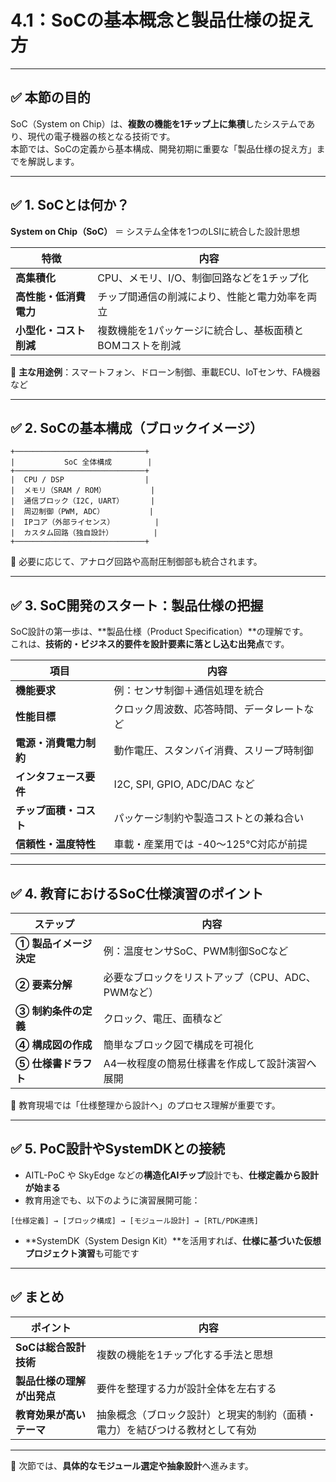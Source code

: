 # 4.1：SoCの基本概念と製品仕様の捉え方

---

## ✅ 本節の目的

SoC（System on Chip）は、**複数の機能を1チップ上に集積**したシステムであり、現代の電子機器の核となる技術です。  
本節では、SoCの定義から基本構成、開発初期に重要な「製品仕様の捉え方」までを解説します。

---

## ✅ 1. SoCとは何か？

**System on Chip（SoC）** ＝ システム全体を1つのLSIに統合した設計思想

| 特徴 | 内容 |
|------|------|
| **高集積化** | CPU、メモリ、I/O、制御回路などを1チップ化 |
| **高性能・低消費電力** | チップ間通信の削減により、性能と電力効率を両立 |
| **小型化・コスト削減** | 複数機能を1パッケージに統合し、基板面積とBOMコストを削減 |

🔧 **主な用途例**：スマートフォン、ドローン制御、車載ECU、IoTセンサ、FA機器 など

---

## ✅ 2. SoCの基本構成（ブロックイメージ）

```
+─────────────────────────────+
|           SoC 全体構成        |
+─────────────────────────────+
|  CPU / DSP                  |
|  メモリ（SRAM / ROM）          |
|  通信ブロック（I2C, UART）      |
|  周辺制御（PWM, ADC）          |
|  IPコア（外部ライセンス）         |
|  カスタム回路（独自設計）         |
+─────────────────────────────+
```

🔹 必要に応じて、アナログ回路や高耐圧制御部も統合されます。

---

## ✅ 3. SoC開発のスタート：製品仕様の把握

SoC設計の第一歩は、**製品仕様（Product Specification）**の理解です。  
これは、**技術的・ビジネス的要件を設計要素に落とし込む出発点**です。

| 項目 | 内容 |
|------|------|
| **機能要求** | 例：センサ制御＋通信処理を統合 |
| **性能目標** | クロック周波数、応答時間、データレートなど |
| **電源・消費電力制約** | 動作電圧、スタンバイ消費、スリープ時制御 |
| **インタフェース要件** | I2C, SPI, GPIO, ADC/DAC など |
| **チップ面積・コスト** | パッケージ制約や製造コストとの兼ね合い |
| **信頼性・温度特性** | 車載・産業用では -40〜125℃対応が前提 |

---

## ✅ 4. 教育におけるSoC仕様演習のポイント

| ステップ | 内容 |
|----------|------|
| **① 製品イメージ決定** | 例：温度センサSoC、PWM制御SoCなど |
| **② 要素分解** | 必要なブロックをリストアップ（CPU、ADC、PWMなど） |
| **③ 制約条件の定義** | クロック、電圧、面積など |
| **④ 構成図の作成** | 簡単なブロック図で構成を可視化 |
| **⑤ 仕様書ドラフト** | A4一枚程度の簡易仕様書を作成して設計演習へ展開 |

📘 教育現場では「仕様整理から設計へ」のプロセス理解が重要です。

---

## ✅ 5. PoC設計やSystemDKとの接続

- AITL-PoC や SkyEdge などの**構造化AIチップ**設計でも、**仕様定義から設計が始まる**
- 教育用途でも、以下のように演習展開可能：

```
[仕様定義] → [ブロック構成] → [モジュール設計] → [RTL/PDK連携]
```

- **SystemDK（System Design Kit）**を活用すれば、**仕様に基づいた仮想プロジェクト演習**も可能です

---

## ✅ まとめ

| ポイント | 内容 |
|----------|------|
| **SoCは総合設計技術** | 複数の機能を1チップ化する手法と思想 |
| **製品仕様の理解が出発点** | 要件を整理する力が設計全体を左右する |
| **教育効果が高いテーマ** | 抽象概念（ブロック設計）と現実的制約（面積・電力）を結びつける教材として有効 |

---

📎 次節では、**具体的なモジュール選定や抽象設計**へ進みます。
